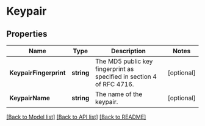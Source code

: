 # Keypair

## Properties

Name | Type | Description | Notes
------------ | ------------- | ------------- | -------------
**KeypairFingerprint** | **string** | The MD5 public key fingerprint as specified in section 4 of RFC 4716. | [optional] 
**KeypairName** | **string** | The name of the keypair. | [optional] 

[[Back to Model list]](../README.md#documentation-for-models) [[Back to API list]](../README.md#documentation-for-api-endpoints) [[Back to README]](../README.md)


